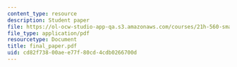 ```yaml
---
content_type: resource
description: Student paper
file: https://ol-ocw-studio-app-qa.s3.amazonaws.com/courses/21h-560-smashing-the-iron-rice-bowl-chinese-east-asia-fall-2004/cd82f73800aee77f80cd4cdb0266700d_final_paper.pdf
file_type: application/pdf
resourcetype: Document
title: final_paper.pdf
uid: cd82f738-00ae-e77f-80cd-4cdb0266700d
---
```

